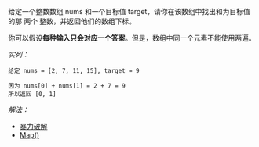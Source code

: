 给定一个整数数组 nums 和一个目标值 target，请你在该数组中找出和为目标值的那 两个 整数，并返回他们的数组下标。

你可以假设**每种输入只会对应一个答案**。但是，数组中同一个元素不能使用两遍。

*实列：*
```
给定 nums = [2, 7, 11, 15], target = 9

因为 nums[0] + nums[1] = 2 + 7 = 9
所以返回 [0, 1]
```

*解法：*

- [暴力破解](https://github.com/wangyue-1997/js-algorithm/blob/master/leetCode_algorithm/[001]two_sum/violence.js)
- [Map()](https://github.com/wangyue-1997/js-algorithm/blob/master/leetCode_algorithm/[001]two_sum/Map.js)